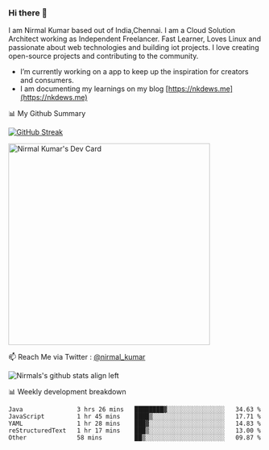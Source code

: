 ### Hi there 👋

 I am Nirmal Kumar based out of India,Chennai. I am a Cloud Solution Architect working as Independent Freelancer. Fast Learner, Loves Linux and passionate about web technologies and building iot projects. I love creating open-source projects and contributing to the community.

- I’m currently working on a app to keep up the inspiration for creators and consumers.
- I am documenting my learnings on my blog [https://nkdews.me](https://nkdews.me)


📊 My Github Summary

[![GitHub Streak](https://github-readme-streak-stats.herokuapp.com?user=nk-gears&theme=dark&hide_border=true&date_format=M%20j%5B%2C%20Y%5D)](https://git.io/streak-stats)

<a href="https://app.daily.dev/nirmal_kumar"><img src="https://api.daily.dev/devcards/a16cfcf02d384b16b41de71ce4d1d811.png?r=8ve" width="400" alt="Nirmal Kumar's Dev Card"/></a>

📫 Reach Me via  Twitter : [@nirmal_kumar](https://twitter.com/nirmal_kumar)

![Nirmals's github stats align left](https://github-readme-stats.vercel.app/api?username=nk-gears&show_icons=true)


📊 Weekly development breakdown

<!--START_SECTION:waka-->

```text
Java               3 hrs 26 mins   ████████▓░░░░░░░░░░░░░░░░   34.63 %
JavaScript         1 hr 45 mins    ████▒░░░░░░░░░░░░░░░░░░░░   17.71 %
YAML               1 hr 28 mins    ███▓░░░░░░░░░░░░░░░░░░░░░   14.83 %
reStructuredText   1 hr 17 mins    ███▒░░░░░░░░░░░░░░░░░░░░░   13.00 %
Other              58 mins         ██▒░░░░░░░░░░░░░░░░░░░░░░   09.87 %
```

<!--END_SECTION:waka-->


